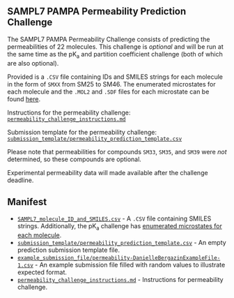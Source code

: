 ## SAMPL7 PAMPA Permeability Prediction Challenge

The SAMPL7 PAMPA Permeability Challenge consists of predicting the permeabilities of 22 molecules. This challenge is *optional* and will be run at the same time as the pK<sub>a</sub> and partition coefficient challenge (both of which are also optional).

Provided is a `.CSV` file containing IDs and SMILES strings for each molecule in the form of `SMXX` from SM25 to SM46. The enumerated microstates for each molecule and the `.MOL2` and `.SDF` files for each microstate can be found [here](physical_property/pKa/microstates/).

Instructions for the permeability challenge: [`permeability_challenge_instructions.md`](permeability_challenge_instructions.md)

Submission template for the permeability challenge: [`submission_template/permeability_prediction_template.csv`](submission_template/permeability_prediction_template.csv)

Please note that permeabilities for compounds `SM33`, `SM35`, and `SM39` were *not* determined, so these compounds are optional.

Experimental permeability data will made available after the challenge deadline.

## Manifest
- [`SAMPL7_molecule_ID_and_SMILES.csv`](SAMPL7_molecule_ID_and_SMILES.csv) - A `.CSV` file containing SMILES strings. Additionally, the pK<sub>a</sub> challenge has [enumerated microstates for each molecule](../pKa/microstates).
- [`submission_template/permeability_prediction_template.csv`](submission_template/permeability_prediction_template.csv) - An empty prediction submission template file.
- [`example_submission_file/permeability-DanielleBergazinExampleFile-1.csv`](example_submission_file/permeability-DanielleBergazinExampleFile-1.csv) - An example submission file filled with random values to illustrate expected format.
- [`permeability_challenge_instructions.md`](permeability_challenge_instructions.md) - Instructions for permeability challenge.
